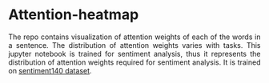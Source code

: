 # Attention-heatmap
<p align="justify">
The repo contains visualization of attention weights of each of the words in a sentence. The distribution of attention weights varies with tasks. This jupyter notebook is trained for sentiment analysis, thus it represents the distribution of attention weights required for sentiment analysis. It is trained on <a href="https://www.kaggle.com/kazanova/sentiment140">sentiment140 dataset</a>.</p>
